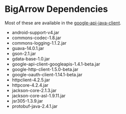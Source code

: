BigArrow Dependencies
=====================

Most of these are available in the [google-api-java-client](http://code.google.com/p/google-api-java-client/).

+ android-support-v4.jar                       
+ commons-codec-1.8.jar  
+ commons-logging-1.1.2.jar                      
+ guava-14.0.1.jar
+ gson-2.1.jar
+ gdata-base-1.0.jar      
+ google-api-client-googleapis-1.4.1-beta.jar
+ google-http-client-1.5.0-beta.jar
+ google-oauth-client-1.14.1-beta.jar
+ httpclient-4.2.5.jar
+ httpcore-4.2.4.jar                          
+ jackson-core-2.1.3.jar
+ jackson-core-asl-1.9.11.jar         
+ jsr305-1.3.9.jar      
+ protobuf-java-2.4.1.jar

